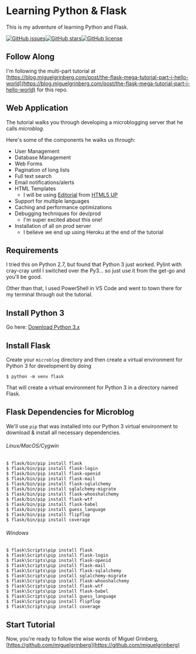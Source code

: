 # Learning Python & Flask

This is my adventure of learning Python and Flask.

[![GitHub issues](https://img.shields.io/github/issues/infamousjoeg/learning-python-flask.svg?style=for-the-badge)](https://github.com/infamousjoeg/learning-python-flask/issues)[![GitHub stars](https://img.shields.io/github/stars/infamousjoeg/learning-python-flask.svg?style=for-the-badge)](https://github.com/infamousjoeg/learning-python-flask/stargazers)[![GitHub license](https://img.shields.io/github/license/infamousjoeg/learning-python-flask.svg?style=for-the-badge)](https://github.com/infamousjoeg/learning-python-flask/blob/master/LICENSE)

## Follow Along

I'm following the multi-part tutorial at [https://blog.miguelgrinberg.com/post/the-flask-mega-tutorial-part-i-hello-world](https://blog.miguelgrinberg.com/post/the-flask-mega-tutorial-part-i-hello-world) for this repo.

## Web Application

The tutorial walks you through developing a microblogging server that he calls _microblog_.

Here's some of the components he walks us through:

* User Management
* Database Management
* Web Forms
* Pagination of long lists
* Full text search
* Email notifications/alerts
* HTML Templates
  * I will be using [Editorial](https://html5up.net/uploads/images/editorial.jpg) from [HTML5 UP](https://html5up.net)
* Support for multiple languages
* Caching and performance optimizations
* Debugging techniques for dev/prod
  * I'm super excited about this one!
* Installation of all on prod server
  * I believe we end up using Heroku at the end of the tutorial

## Requirements

I tried this on Python 2.7, but found that Python 3 just worked.  Pylint with cray-cray until I switched over the Py3... so just use it from the get-go and you'll be good.

Other than that, I used PowerShell in VS Code and went to town there for my terminal through out the tutorial.

## Install Python 3

Go here: [Download Python 3.x](https://www.python.org/downloads/)

## Install Flask

Create your `microblog` directory and then create a virtual environment for Python 3 for development by doing

```
$ python -m venv flask
```

That will create a virtual environment for Python 3 in a directory named Flask.

## Flask Dependencies for Microblog

We'll use `pip` that was installed into our Python 3 virtual environment to download & install all necessary dependencies.

###### Linux/MacOS/Cygwin
```
$ flask/bin/pip install flask
$ flask/bin/pip install flask-login
$ flask/bin/pip install flask-openid
$ flask/bin/pip install flask-mail
$ flask/bin/pip install flask-sqlalchemy
$ flask/bin/pip install sqlalchemy-migrate
$ flask/bin/pip install flask-whooshalchemy
$ flask/bin/pip install flask-wtf
$ flask/bin/pip install flask-babel
$ flask/bin/pip install guess_language
$ flask/bin/pip install flipflop
$ flask/bin/pip install coverage
```

###### Windows
```
$ flask\Scripts\pip install flask
$ flask\Scripts\pip install flask-login
$ flask\Scripts\pip install flask-openid
$ flask\Scripts\pip install flask-mail
$ flask\Scripts\pip install flask-sqlalchemy
$ flask\Scripts\pip install sqlalchemy-migrate
$ flask\Scripts\pip install flask-whooshalchemy
$ flask\Scripts\pip install flask-wtf
$ flask\Scripts\pip install flask-babel
$ flask\Scripts\pip install guess_language
$ flask\Scripts\pip install flipflop
$ flask\Scripts\pip install coverage
```

## Start Tutorial

Now, you're ready to follow the wise words of Miguel Grinberg, [https://github.com/miguelgrinberg](https://github.com/miguelgrinberg)